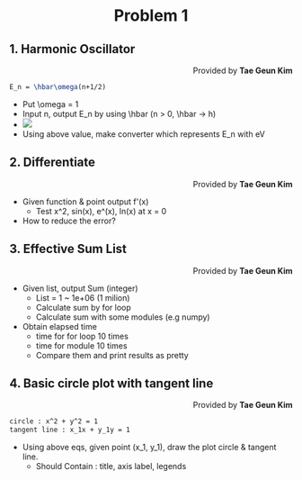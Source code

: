 <h1 style="text-align:center"> Problem 1 </h1>

## 1. Harmonic Oscillator
<p style="text-align:right">Provided by <b>Tae Geun Kim</b></p>

```latex
E_n = \hbar\omega(n+1/2)
```

* Put \omega = 1
* Input n, output E_n by using \hbar (n > 0, \hbar -> h)
* <img src="https://wikimedia.org/api/rest_v1/media/math/render/svg/aa5a2ba0277fc95bf1b3f3cb37138a13ad376ac7">
* Using above value, make converter which represents E_n with eV

## 2. Differentiate
<p style="text-align:right">Provided by <b>Tae Geun Kim</b></p>

* Given function & point output f'(x)
    * Test x^2, sin(x), e^(x), ln(x) at x = 0
* How to reduce the error?

## 3. Effective Sum List
<p style="text-align:right">Provided by <b>Tae Geun Kim</b></p>

* Given list, output Sum (integer)
    * List = 1 ~ 1e+06 (1 milion)
    * Calculate sum by for loop
    * Calculate sum with some modules (e.g numpy)
* Obtain elapsed time
    * time for for loop 10 times
    * time for module 10 times
    * Compare them and print results as pretty

## 4. Basic circle plot with tangent line
<p style="text-align:right">Provided by <b>Tae Geun Kim</b></p>

```latex
circle : x^2 + y^2 = 1
tangent line : x_1x + y_1y = 1
```
* Using above eqs, given point (x_1, y_1), draw the plot circle & tangent line.
    * Should Contain : title, axis label, legends
